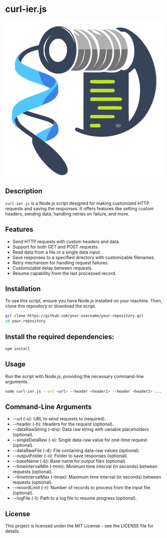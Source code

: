 # curl-ier.js

![curl-ier_logo](static/img/curl-ier_logo.png)

## Description
`curl-ier.js` is a Node.js script designed for making customized HTTP requests and saving the responses. It offers features like setting custom headers, sending data, handling retries on failure, and more.

## Features
- Send HTTP requests with custom headers and data.
- Support for both GET and POST requests.
- Read data from a file or a single data input.
- Save responses to a specified directory with customizable filenames.
- Retry mechanism for handling request failures.
- Customizable delay between requests.
- Resume capability from the last processed record.

## Installation
To use this script, ensure you have Node.js installed on your machine. Then, clone this repository or download the script.

```bash
git clone https://github.com/your-username/your-repository.git
cd your-repository
```

## Install the required dependencies:

```bash
npm install
```

## Usage
Run the script with Node.js, providing the necessary command-line arguments:

```bash
node curl-ier.js --url <url> --header <header1> --header <header2> ...
```

## Command-Line Arguments
- --url (-u): URL to send requests to (required).
- --header (-h): Headers for the request (optional).
- --dataRawString (-drs): Data raw string with variable placeholders (optional).
- --singleDataRaw (-s): Single data-raw value for one-time request (optional).
- --dataRawFile (-d): File containing data-raw values (optional).
- --outputFolder (-o): Folder to save responses (optional).
- --baseName (-b): Base name for output files (optional).
- --timeIntervalMin (-tmin): Minimum time interval (in seconds) between requests (optional).
- --timeIntervalMax (-tmax): Maximum time interval (in seconds) between requests (optional).
- --recordLimit (-r): Number of records to process from the input file (optional).
- --logFile (-l): Path to a log file to resume progress (optional).

## License
This project is licensed under the MIT License - see the LICENSE file for details.